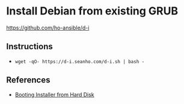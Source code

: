 # Install Debian from existing GRUB

https://github.com/ho-ansible/d-i

## Instructions
+ `wget -qO- https://d-i.seanho.com/d-i.sh | bash -`

## References
+ [Booting Installer from Hard Disk](https://www.debian.org/releases/stable/amd64/ch05s01.html.en#boot-initrd)
